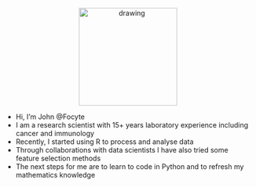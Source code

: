 <p align="center">
<img src="https://focyte.com/wp-content/uploads/2022/08/JFoster_Headshot-1466x2048.jpg" alt="drawing" width="200"/>
</p>

- Hi, I’m John @Focyte
- I am a research scientist with 15+ years laboratory experience including cancer and immunology
- Recently, I started using R to process and analyse data
- Through collaborations with data scientists I have also tried some feature selection methods
- The next steps for me are to learn to code in Python and to refresh my mathematics knowledge


<!---
focyte/focyte is a ✨ special ✨ repository because its `README.md` (this file) appears on your GitHub profile.
You can click the Preview link to take a look at your changes.
--->
